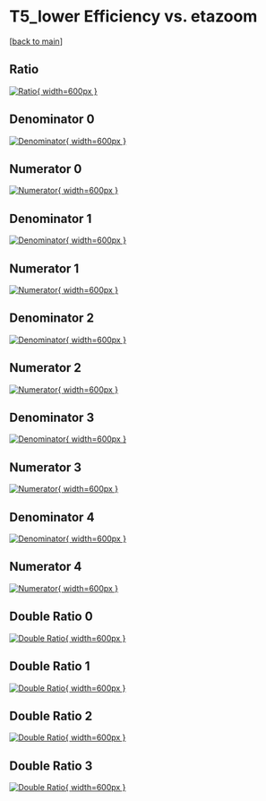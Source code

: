 # T5_lower Efficiency vs. etazoom

[[back to main](./)]



## Ratio

[![Ratio](../mtv/var/T5_lower_xtr_211_0_eff_etazoom.png){ width=600px }](../mtv/var/T5_lower_xtr_211_0_eff_etazoom.pdf)

## Denominator 0

[![Denominator](../mtv/den/T5_lower_xtr_211_0_eff_etazoom_den0.png){ width=600px }](../mtv/den/T5_lower_xtr_211_0_eff_etazoom_den0.pdf)

## Numerator 0

[![Numerator](../mtv/num/T5_lower_xtr_211_0_eff_etazoom_num0.png){ width=600px }](../mtv/num/T5_lower_xtr_211_0_eff_etazoom_num0.pdf)

## Denominator 1

[![Denominator](../mtv/den/T5_lower_xtr_211_0_eff_etazoom_den1.png){ width=600px }](../mtv/den/T5_lower_xtr_211_0_eff_etazoom_den1.pdf)

## Numerator 1

[![Numerator](../mtv/num/T5_lower_xtr_211_0_eff_etazoom_num1.png){ width=600px }](../mtv/num/T5_lower_xtr_211_0_eff_etazoom_num1.pdf)

## Denominator 2

[![Denominator](../mtv/den/T5_lower_xtr_211_0_eff_etazoom_den2.png){ width=600px }](../mtv/den/T5_lower_xtr_211_0_eff_etazoom_den2.pdf)

## Numerator 2

[![Numerator](../mtv/num/T5_lower_xtr_211_0_eff_etazoom_num2.png){ width=600px }](../mtv/num/T5_lower_xtr_211_0_eff_etazoom_num2.pdf)

## Denominator 3

[![Denominator](../mtv/den/T5_lower_xtr_211_0_eff_etazoom_den3.png){ width=600px }](../mtv/den/T5_lower_xtr_211_0_eff_etazoom_den3.pdf)

## Numerator 3

[![Numerator](../mtv/num/T5_lower_xtr_211_0_eff_etazoom_num3.png){ width=600px }](../mtv/num/T5_lower_xtr_211_0_eff_etazoom_num3.pdf)

## Denominator 4

[![Denominator](../mtv/den/T5_lower_xtr_211_0_eff_etazoom_den4.png){ width=600px }](../mtv/den/T5_lower_xtr_211_0_eff_etazoom_den4.pdf)

## Numerator 4

[![Numerator](../mtv/num/T5_lower_xtr_211_0_eff_etazoom_num4.png){ width=600px }](../mtv/num/T5_lower_xtr_211_0_eff_etazoom_num4.pdf)

## Double Ratio 0

[![Double Ratio](../mtv/ratio/T5_lower_xtr_211_0_eff_etazoom_ratio0.png){ width=600px }](../mtv/ratio/T5_lower_xtr_211_0_eff_etazoom_ratio0.pdf)

## Double Ratio 1

[![Double Ratio](../mtv/ratio/T5_lower_xtr_211_0_eff_etazoom_ratio1.png){ width=600px }](../mtv/ratio/T5_lower_xtr_211_0_eff_etazoom_ratio1.pdf)

## Double Ratio 2

[![Double Ratio](../mtv/ratio/T5_lower_xtr_211_0_eff_etazoom_ratio2.png){ width=600px }](../mtv/ratio/T5_lower_xtr_211_0_eff_etazoom_ratio2.pdf)

## Double Ratio 3

[![Double Ratio](../mtv/ratio/T5_lower_xtr_211_0_eff_etazoom_ratio3.png){ width=600px }](../mtv/ratio/T5_lower_xtr_211_0_eff_etazoom_ratio3.pdf)

